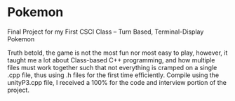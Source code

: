 # Pokemon
Final Project for my First CSCI Class – Turn Based, Terminal-Display Pokemon

Truth betold, the game is not the most fun nor most easy to play, however, it taught me a lot about Class-based C++ programming, and how multiple files must work together such that not everything is cramped on a single .cpp file, thus using .h files for the first time efficiently. Compile using the unityP3.cpp file, I received a 100% for the code and interview portion of the project.
